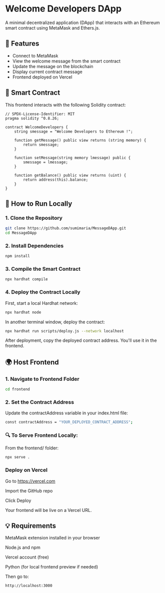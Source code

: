 # Welcome Developers DApp

A minimal decentralized application (DApp) that interacts with an Ethereum smart contract using MetaMask and Ethers.js.

## 🧾 Features

- Connect to MetaMask
- View the welcome message from the smart contract
- Update the message on the blockchain
- Display current contract message
- Frontend deployed on Vercel

## 🧱 Smart Contract

This frontend interacts with the following Solidity contract:

```solidity
// SPDX-License-Identifier: MIT
pragma solidity ^0.8.26;

contract WelcomeDevelopers {
    string smessage = "Welcome Developers to Ethereum !";

    function getMessage() public view returns (string memory) {
        return smessage;
    }

    function setMessage(string memory lmessage) public {
        smessage = lmessage;
    }

    function getBalance() public view returns (uint) {
        return address(this).balance;
    }
}

``` 

## 🚀 How to Run Locally

### 1. Clone the Repository

```bash
git clone https://github.com/sumimaria/MessageDApp.git
cd MessageDApp

``` 


### 2. Install Dependencies
```bash
npm install

``` 

### 3. Compile the Smart Contract
```bash
npx hardhat compile

``` 
### 4. Deploy the Contract Locally
First, start a local Hardhat network:
```bash
npx hardhat node

``` 
In another terminal window, deploy the contract:
```bash
npx hardhat run scripts/deploy.js --network localhost

```

After deployment, copy the deployed contract address. You'll use it in the frontend.

## 🌍 Host Frontend 
### 1. Navigate to Frontend Folder
```bash
cd frontend

``` 

### 2. Set the Contract Address
Update the contractAddress variable in your index.html file:
```bash
const contractAddress = "YOUR_DEPLOYED_CONTRACT_ADDRESS";

```

### 🔍 To Serve Frontend Locally:
From the frontend/ folder:
```bash
npx serve .

``` 

###  Deploy on Vercel

Go to https://vercel.com

Import the GitHub repo

Click Deploy

Your frontend will be live on a Vercel URL.

## 💡 Requirements
MetaMask extension installed in your browser

Node.js and npm

Vercel account (free)

Python (for local frontend preview if needed)


Then go to:
```bash
http://localhost:3000

``` 
